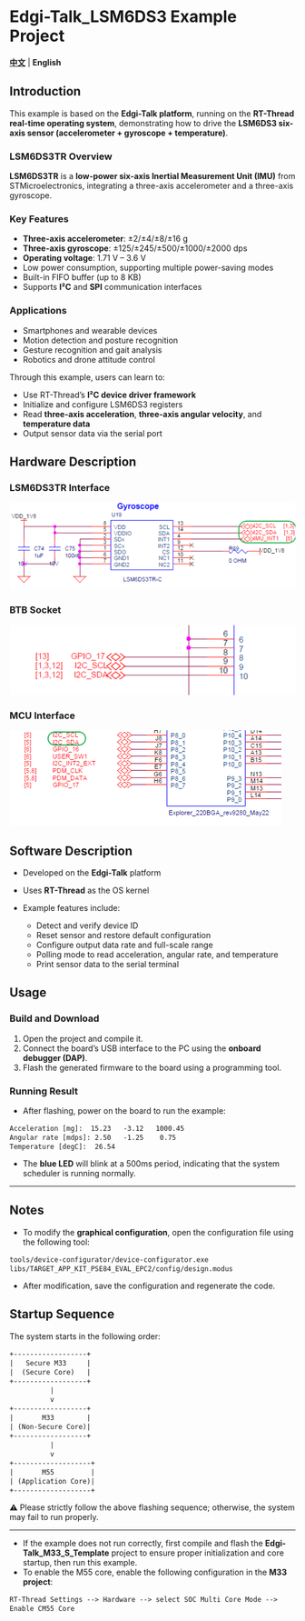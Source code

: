 # Edgi-Talk_LSM6DS3 Example Project

[**中文**](./README_zh.md) | **English**

## Introduction

This example is based on the **Edgi-Talk platform**, running on the **RT-Thread real-time operating system**, demonstrating how to drive the **LSM6DS3 six-axis sensor (accelerometer + gyroscope + temperature)**.

### LSM6DS3TR Overview

**LSM6DS3TR** is a **low-power six-axis Inertial Measurement Unit (IMU)** from STMicroelectronics, integrating a three-axis accelerometer and a three-axis gyroscope.

### Key Features

* **Three-axis accelerometer**: ±2/±4/±8/±16 g
* **Three-axis gyroscope**: ±125/±245/±500/±1000/±2000 dps
* **Operating voltage**: 1.71 V – 3.6 V
* Low power consumption, supporting multiple power-saving modes
* Built-in FIFO buffer (up to 8 KB)
* Supports **I²C** and **SPI** communication interfaces

### Applications

* Smartphones and wearable devices
* Motion detection and posture recognition
* Gesture recognition and gait analysis
* Robotics and drone attitude control

Through this example, users can learn to:

* Use RT-Thread’s **I²C device driver framework**
* Initialize and configure LSM6DS3 registers
* Read **three-axis acceleration**, **three-axis angular velocity**, and **temperature data**
* Output sensor data via the serial port

## Hardware Description

### LSM6DS3TR Interface

![alt text](figures/1.png)

### BTB Socket

![alt text](figures/2.png)

### MCU Interface

![alt text](figures/3.png)

## Software Description

* Developed on the **Edgi-Talk** platform
* Uses **RT-Thread** as the OS kernel
* Example features include:

  * Detect and verify device ID
  * Reset sensor and restore default configuration
  * Configure output data rate and full-scale range
  * Polling mode to read acceleration, angular rate, and temperature
  * Print sensor data to the serial terminal

## Usage

### Build and Download

1. Open the project and compile it.
2. Connect the board’s USB interface to the PC using the **onboard debugger (DAP)**.
3. Flash the generated firmware to the board using a programming tool.

### Running Result

* After flashing, power on the board to run the example:

```
Acceleration [mg]:  15.23   -3.12   1000.45
Angular rate [mdps]: 2.50   -1.25    0.75
Temperature [degC]:  26.54
```

* The **blue LED** will blink at a 500ms period, indicating that the system scheduler is running normally.

---

## Notes

* To modify the **graphical configuration**, open the configuration file using the following tool:

```
tools/device-configurator/device-configurator.exe
libs/TARGET_APP_KIT_PSE84_EVAL_EPC2/config/design.modus
```

* After modification, save the configuration and regenerate the code.

## Startup Sequence

The system starts in the following order:

```
+------------------+
|   Secure M33     |
|  (Secure Core)   |
+------------------+
          |
          v
+------------------+
|       M33        |
| (Non-Secure Core)|
+------------------+
          |
          v
+-------------------+
|       M55         |
| (Application Core)|
+-------------------+
```

⚠️ Please strictly follow the above flashing sequence; otherwise, the system may fail to run properly.

---

* If the example does not run correctly, first compile and flash the **Edgi-Talk_M33_S_Template** project to ensure proper initialization and core startup, then run this example.
* To enable the M55 core, enable the following configuration in the **M33 project**:

```
RT-Thread Settings --> Hardware --> select SOC Multi Core Mode --> Enable CM55 Core
```
